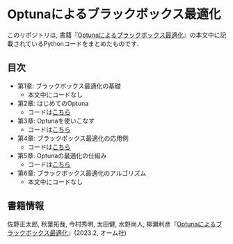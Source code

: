 # Optunaによるブラックボックス最適化
このリポジトリは, 書籍『[Optunaによるブラックボックス最適化](https://www.ohmsha.co.jp/book/9784274230103/)』の本文中に記載されているPythonコードをまとめたものです.

## 目次
- 第1章: ブラックボックス最適化の基礎
  - 本文中にコードなし
- 第2章: はじめてのOptuna
  - コードは[こちら](./chapter2)
- 第3章: Optunaを使いこなす
  - コードは[こちら](./chapter3)
- 第4章: ブラックボックス最適化の応用例
  - コードは[こちら](./chapter4)
- 第5章: Optunaの最適化の仕組み
  - コードは[こちら](./chapter5)
- 第6章: ブラックボックス最適化のアルゴリズム
  - 本文中にコードなし

## 書籍情報
佐野正太郎, 秋葉拓哉, 今村秀明, 太田健, 水野尚人, 柳瀬利彦『[Optunaによるブラックボックス最適化](https://www.ohmsha.co.jp/book/9784274230103/)』(2023.2, オーム社)

